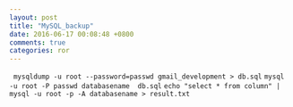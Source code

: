 ```yaml
---
layout: post
title: "MySQL_backup"
date: 2016-06-17 00:08:48 +0800
comments: true
categories: ror
---
```


` mysqldump -u root --password=passwd gmail_development > db.sql`
`mysql -u root -P passwd databasename  db.sql`
`echo "select * from column" | mysql -u root -p -A databasename > result.txt`